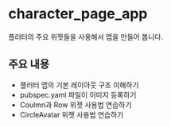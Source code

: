 # character_page_app

플러터의 주요 위젯들을 사용해서 앱을 만들어 봅니다.

## 주요 내용

- 플러터 앱의 기본 레이아웃 구조 이해하기
- pubspec.yaml 파일이 이미지 등록하기
- Coulmn과 Row 위젯 사용법 연습하기
- CircleAvatar 위젯 사용법 연습하기
